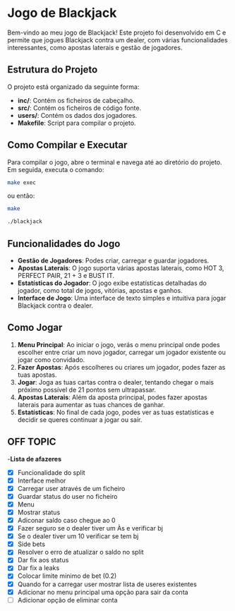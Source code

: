 # Jogo de Blackjack

Bem-vindo ao meu jogo de Blackjack! Este projeto foi desenvolvido em C e permite que jogues Blackjack contra um dealer, com várias funcionalidades interessantes, como apostas laterais e gestão de jogadores.

## Estrutura do Projeto

O projeto está organizado da seguinte forma:

- **inc/**: Contém os ficheiros de cabeçalho.
- **src/**: Contém os ficheiros de código fonte.
- **users/**: Contém os dados dos jogadores.
- **Makefile**: Script para compilar o projeto.

## Como Compilar e Executar

Para compilar o jogo, abre o terminal e navega até ao diretório do projeto. Em seguida, executa o comando:
```sh
make exec
```
ou então:
```sh
make
```
```sh
./blackjack
```
## Funcionalidades do Jogo

- **Gestão de Jogadores**: Podes criar, carregar e guardar jogadores.
- **Apostas Laterais**: O jogo suporta várias apostas laterais, como HOT 3, PERFECT PAIR, 21 + 3 e BUST IT.
- **Estatísticas do Jogador**: O jogo exibe estatísticas detalhadas do jogador, como total de jogos, vitórias, apostas e ganhos.
- **Interface de Jogo**: Uma interface de texto simples e intuitiva para jogar Blackjack contra o dealer.

## Como Jogar

1. **Menu Principal**: Ao iniciar o jogo, verás o menu principal onde podes escolher entre criar um novo jogador, carregar um jogador existente ou jogar como convidado.
2. **Fazer Apostas**: Após escolheres ou criares um jogador, podes fazer as tuas apostas.
3. **Jogar**: Joga as tuas cartas contra o dealer, tentando chegar o mais próximo possível de 21 pontos sem ultrapassar.
4. **Apostas Laterais**: Além da aposta principal, podes fazer apostas laterais para aumentar as tuas chances de ganhar.
5. **Estatísticas**: No final de cada jogo, podes ver as tuas estatísticas e decidir se queres continuar a jogar ou sair.


## OFF TOPIC
-**Lista de afazeres**
- [x] Funcionalidade do split 
- [x] Interface melhor
- [x] Carregar user através de um ficheiro
- [x] Guardar status do user no ficheiro
- [x] Menu
- [x] Mostrar status
- [x] Adiconar saldo caso chegue ao 0
- [x] Fazer seguro se o dealer tiver um Às e verificar bj
- [x] Se o dealer tiver um 10 verificar se tem bj
- [x] Side bets
- [x] Resolver o erro de atualizar o saldo no split
- [x] Dar fix aos status
- [x] Dar fix a leaks
- [x] Colocar limite minimo de bet (0.2)
- [x] Quando for a carregar user mostrar lista de useres existentes
- [x] Adicionar no menu principal uma opção para sair da conta
- [ ] Adicionar opção de eliminar conta
